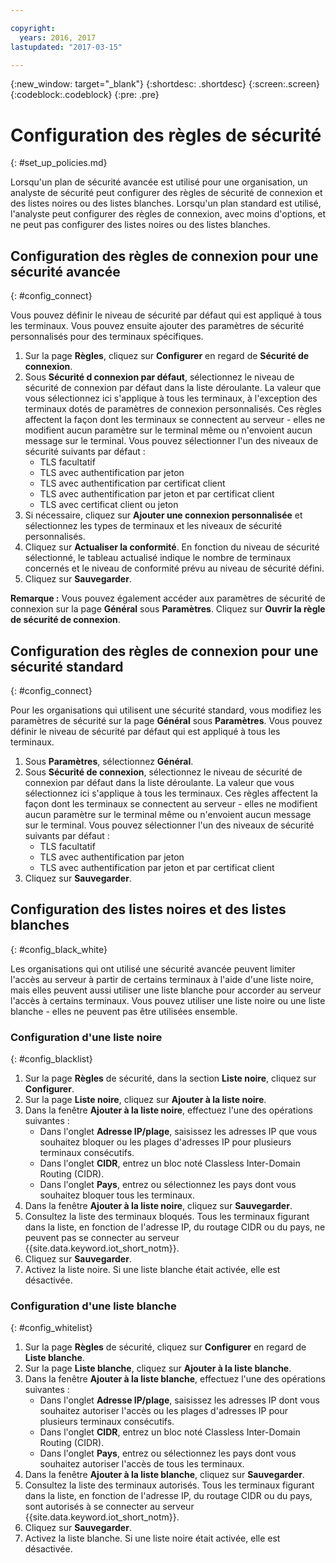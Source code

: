 ```yaml
---

copyright:
  years: 2016, 2017
lastupdated: "2017-03-15"

---
```


{:new_window: target="\_blank"}
{:shortdesc: .shortdesc}
{:screen:.screen}
{:codeblock:.codeblock}
{:pre: .pre}

# Configuration des règles de sécurité
{: #set_up_policies.md}

Lorsqu'un plan de sécurité avancée est utilisé pour une organisation, un analyste de sécurité peut configurer des règles de sécurité de connexion et des listes noires ou des listes blanches. Lorsqu'un plan standard est utilisé, l'analyste peut configurer des règles de connexion, avec moins d'options, et ne peut pas configurer des listes noires ou des listes blanches.

## Configuration des règles de connexion pour une sécurité avancée
{: #config_connect}

Vous pouvez définir le niveau de sécurité par défaut qui est appliqué à tous les terminaux. Vous pouvez ensuite ajouter des paramètres de sécurité personnalisés pour des terminaux spécifiques.

1. Sur la page **Règles**, cliquez sur **Configurer** en regard de **Sécurité de connexion**.
2. Sous **Sécurité d connexion par défaut**, sélectionnez le niveau de sécurité de connexion par défaut dans la liste déroulante. La valeur que vous sélectionnez ici s'applique à tous les terminaux, à l'exception des terminaux dotés de paramètres de connexion personnalisés. Ces règles affectent la façon dont les terminaux se connectent au serveur - elles ne modifient aucun paramètre sur le terminal même ou n'envoient aucun message sur le terminal. Vous pouvez sélectionner l'un des niveaux de sécurité suivants par défaut :
    - TLS facultatif
    - TLS avec authentification par jeton
    - TLS avec authentification par certificat client
    - TLS avec authentification par jeton et par certificat client
    - TLS avec certificat client ou jeton
3. Si nécessaire, cliquez sur **Ajouter une connexion personnalisée** et sélectionnez les types de terminaux et les niveaux de sécurité personnalisés. 
3. Cliquez sur **Actualiser la conformité**. En fonction du niveau de sécurité sélectionné, le tableau actualisé indique le nombre de terminaux concernés et le niveau de conformité prévu au niveau de sécurité défini.
4. Cliquez sur **Sauvegarder**.  

**Remarque :** Vous pouvez également accéder aux paramètres de sécurité de connexion sur la page **Général** sous **Paramètres**. Cliquez sur **Ouvrir la règle de sécurité de connexion**.

## Configuration des règles de connexion pour une sécurité standard
{: #config_connect}

Pour les organisations qui utilisent une sécurité standard, vous modifiez les paramètres de sécurité sur la page **Général** sous **Paramètres**. Vous pouvez définir le niveau de sécurité par défaut qui est appliqué à tous les terminaux.

1. Sous **Paramètres**, sélectionnez **Général**.
2. Sous **Sécurité de connexion**, sélectionnez le niveau de sécurité de connexion par défaut dans la liste déroulante. La valeur que vous sélectionnez ici s'applique à tous les terminaux. Ces règles affectent la façon dont les terminaux se connectent au serveur - elles ne modifient aucun paramètre sur le terminal même ou n'envoient aucun message sur le terminal. Vous pouvez sélectionner l'un des niveaux de sécurité suivants par défaut :
    - TLS facultatif
    - TLS avec authentification par jeton
    - TLS avec authentification par jeton et par certificat client
4. Cliquez sur **Sauvegarder**.  

## Configuration des listes noires et des listes blanches
{: #config_black_white}

Les organisations qui ont utilisé une sécurité avancée peuvent limiter l'accès au serveur à partir de certains terminaux à l'aide d'une liste noire, mais elles peuvent aussi utiliser une liste blanche pour accorder au serveur l'accès à certains terminaux. Vous pouvez utiliser une liste noire ou une liste blanche - elles ne peuvent pas être utilisées ensemble.

### Configuration d'une liste noire
{: #config_blacklist}

1. Sur la page **Règles** de sécurité, dans la section **Liste noire**, cliquez sur **Configurer**.
2. Sur la page **Liste noire**, cliquez sur **Ajouter à la liste noire**.
3. Dans la fenêtre **Ajouter à la liste noire**, effectuez l'une des opérations suivantes :
    - Dans l'onglet **Adresse IP/plage**, saisissez les adresses IP que vous souhaitez bloquer ou les plages d'adresses IP pour plusieurs terminaux consécutifs.
    - Dans l'onglet **CIDR**, entrez un bloc noté Classless Inter-Domain Routing (CIDR).
    - Dans l'onglet **Pays**, entrez ou sélectionnez les pays dont vous souhaitez bloquer tous les terminaux.
4. Dans la fenêtre **Ajouter à la liste noire**, cliquez sur **Sauvegarder**.
5. Consultez la liste des terminaux bloqués. Tous les terminaux figurant dans la liste, en fonction de l'adresse IP, du routage CIDR ou du pays, ne peuvent pas se connecter au serveur {{site.data.keyword.iot_short_notm}}.
6. Cliquez sur **Sauvegarder**.
7. Activez la liste noire. Si une liste blanche était activée, elle est désactivée.

### Configuration d'une liste blanche
{: #config_whitelist}

1. Sur la page **Règles** de sécurité, cliquez sur **Configurer** en regard de **Liste blanche**.
2. Sur la page **Liste blanche**, cliquez sur **Ajouter à la liste blanche**.
3. Dans la fenêtre **Ajouter à la liste blanche**, effectuez l'une des opérations suivantes :
    - Dans l'onglet **Adresse IP/plage**, saisissez les adresses IP dont vous souhaitez autoriser l'accès ou les plages d'adresses IP pour plusieurs terminaux consécutifs.
    - Dans l'onglet **CIDR**, entrez un bloc noté Classless Inter-Domain Routing (CIDR).
    - Dans l'onglet **Pays**, entrez ou sélectionnez les pays dont vous souhaitez autoriser l'accès de tous les terminaux.
4. Dans la fenêtre **Ajouter à la liste blanche**, cliquez sur **Sauvegarder**.
5. Consultez la liste des terminaux autorisés. Tous les terminaux figurant dans la liste, en fonction de l'adresse IP, du routage CIDR ou du pays, sont autorisés à se connecter au serveur {{site.data.keyword.iot_short_notm}}.
6. Cliquez sur **Sauvegarder**.
7. Activez la liste blanche. Si une liste noire était activée, elle est désactivée.

